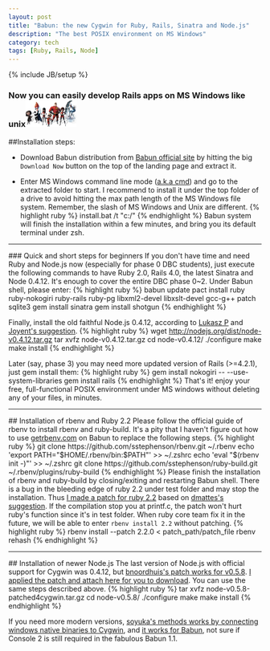 ```yaml
---
layout: post
title: "Babun: the new Cygwin for Ruby, Rails, Sinatra and Node.js"
description: "The best POSIX environment on MS Windows"
category: tech
tags: [Ruby, Rails, Node]
---
```

{% include JB/setup %}
### Now you can easily develop Rails apps on MS Windows like unix<img src="/assets/imgs/users.jpg"  alt="major incredible roles" width="20%"/>

##Installation steps:
- Download Babun distribution from <a href="http://babun.github.io">Babun official site</a> by hitting the big <code>Download Now</code> button on the top of the landing page and extract it.

- Enter MS Windows command line mode (<a href="http://windows.microsoft.com/en-us/windows-vista/open-a-command-prompt-window">a.k.a cmd</a>) and go to the extracted folder to start. I recommend to install it under the top folder of a drive to avoid hitting the max path length of the MS Windows file system. Remember, the slash of MS Windows and Unix are different.
{% highlight ruby %}
install.bat /t "c:/"
{% endhighlight %}
Babun system will finish the installation within a few minutes, and bring you its default terminal under zsh.
<hr>
### Quick and short steps for beginners
If you don't have time and need Ruby and Node.js now (especially for phase 0 DBC students), just execute the following commands to have Ruby 2.0, Rails 4.0, the latest Sinatra and Node 0.4.12. It's enough to cover the entire DBC phase 0~2.  Under Babun shell, please enter:
{% highlight ruby %}
babun update
pact install ruby ruby-nokogiri ruby-rails ruby-pg libxml2-devel libxslt-devel gcc-g++ patch sqlite3
gem install sinatra
gem install shotgun
{% endhighlight %}

Finally, install the old faithful Node.js 0.4.12, according to <a href="https://github.com/babun/babun/issues/216">Lukasz P</a> and <a href="https://github.com/joyent/node/wiki/Installation#building-on-cygwin">Joyent's suggestion</a>.
{% highlight ruby %}
wget http://nodejs.org/dist/node-v0.4.12.tar.gz
tar xvfz node-v0.4.12.tar.gz
cd node-v0.4.12/
./configure
make
make install
{% endhighlight %}

Later (say, phase 3) you may need more updated version of Rails (>=4.2.1), just gem install them:
{% highlight ruby %}
gem install nokogiri -- --use-system-libraries
gem install rails
{% endhighlight %}
That's it! enjoy your free, full-functional POSIX environment under MS windows without deleting any of your files, in minutes.
<hr>
## Installation of rbenv and Ruby 2.2
Please follow the official guide of rbenv to install rbenv and ruby-build.  It's a pity that I haven't figure out how to use <a href="http://getrbenv.com/">getrbenv.com</a> on Babun to replace the following steps.
{% highlight ruby %}
git clone https://github.com/sstephenson/rbenv.git ~/.rbenv
echo 'export PATH="$HOME/.rbenv/bin:$PATH"' >> ~/.zshrc
echo 'eval "$(rbenv init -)"' >> ~/.zshrc
git clone https://github.com/sstephenson/ruby-build.git ~/.rbenv/plugins/ruby-build
{% endhighlight %}
Please finish the installation of rbenv and ruby-build by closing/exiting and restarting Babun shell.  There is a bug in the bleeding edge of ruby 2.2 under test folder and may stop the installation. Thus <a href="/assets/imgs/uutoa_printf.patch">I made a patch for ruby 2.2</a> based on <a href="https://github.com/babun/babun/issues/93">dmattes's suggestion</a>. If the compilation stop you at printf.c, the patch won't hurt ruby's function since it's in test folder. When ruby core team fix it in the future, we will be able to enter <code>rbenv install 2.2</code> without patching.
{% highlight ruby %}
rbenv install --patch 2.2.0 < patch_path/patch_file
rbenv rehash
{% endhighlight %}

<hr>
## Installation of newer Node.js
The last version of Node.js with official support for Cygwin was 0.4.12, but <a href="https://github.com/joyent/node/issues/1734">bnoordhuis's patch works for v0.5.8</a>.  <a href="/assets/imgs/node-v0.5.8-patched4cygwin.tar.gz">I applied the patch and attach here for you to download</a>. You can use the same steps described above.
{% highlight ruby %}
tar xvfz node-v0.5.8-patched4cygwin.tar.gz
cd node-v0.5.8/
./configure
make
make install
{% endhighlight %}

If you need more modern versions, <a href="http://soyuka.me/using-nodejs-with-cygwin-v0-10-25/">soyuka's methods works by connecting windows native binaries to Cygwin</a>, and <a href="https://github.com/babun/babun/issues/216">it works for Babun</a>, not sure if Console 2 is still required in the fabulous Babun 1.1.